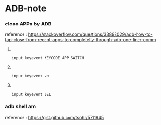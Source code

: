 # ADB-note

### close APPs by ADB

reference : https://stackoverflow.com/questions/33898029/adb-how-to-tap-close-from-recent-apps-to-completelty-through-adb-one-liner-comm

1. 

       input keyevent KEYCODE_APP_SWITCH

2. 

       input keyevent 20
       
3. 

       input keyevent DEL       

### adb shell am

reference : https://gist.github.com/tsohr/5711945
